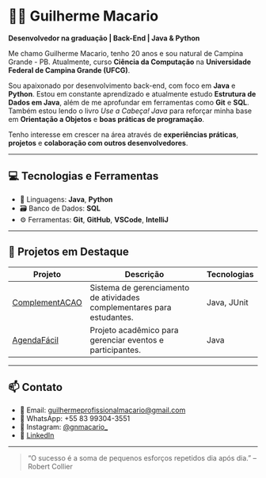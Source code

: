 # 👨‍💻 Guilherme Macario

**Desenvolvedor na graduação | Back-End | Java & Python**

Me chamo Guilherme Macario, tenho 20 anos e sou natural de Campina Grande - PB. Atualmente, curso **Ciência da Computação** na **Universidade Federal de Campina Grande (UFCG)**.

Sou apaixonado por desenvolvimento back-end, com foco em **Java** e **Python**. Estou em constante aprendizado e atualmente estudo **Estrutura de Dados em Java**, além de me aprofundar em ferramentas como **Git** e **SQL**. Também estou lendo o livro *Use a Cabeça! Java* para reforçar minha base em **Orientação a Objetos** e **boas práticas de programação**.

Tenho interesse em crescer na área através de **experiências práticas**, **projetos** e **colaboração com outros desenvolvedores**.

---

## 💻 Tecnologias e Ferramentas
- 🧠 Linguagens: **Java**, **Python**
- 🗃️ Banco de Dados: **SQL**
- ⚙️ Ferramentas: **Git**, **GitHub**, **VSCode**, **IntelliJ**

---

## 🚀 Projetos em Destaque

| Projeto | Descrição | Tecnologias |
|--------|-----------|-------------|
| [ComplementACAO](https://github.com/usguilherme/ComplementACAO) | Sistema de gerenciamento de atividades complementares para estudantes. | Java, JUnit |
| [AgendaFácil](https://github.com/usguilherme/AgendaFacil) | Projeto acadêmico para gerenciar eventos e participantes. | Java |

---

## 📫 Contato

- 📧 Email: guilhermeprofissionalmacario@gmail.com
- 📱 WhatsApp: +55 83 99304-3551  
- 📸 Instagram: [@gnmacario_](https://www.instagram.com/gnmacario_/)
- 💼 [LinkedIn](https://www.linkedin.com/in/guilherme-macario/)

---

> “O sucesso é a soma de pequenos esforços repetidos dia após dia.” – Robert Collier
